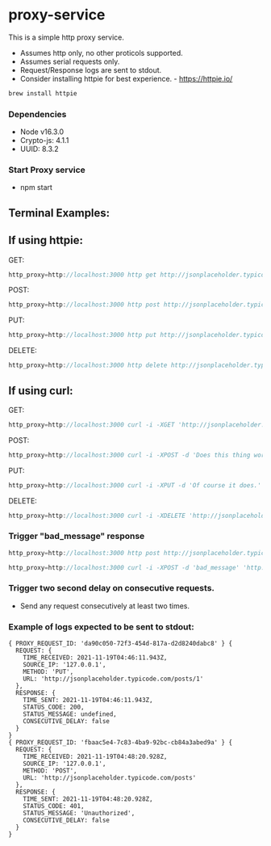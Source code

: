 # proxy-service
This is a simple http proxy service.
- Assumes http only, no other proticols supported.
- Assumes serial requests only.
- Request/Response logs are sent to stdout.
- Consider installing httpie for best experience. - https://httpie.io/
  
 ```js
 brew install httpie
 ```


### Dependencies
- Node v16.3.0
- Crypto-js: 4.1.1
- UUID: 8.3.2



### Start Proxy service
- npm start



## Terminal Examples:

## If using httpie:
GET:

```js
http_proxy=http://localhost:3000 http get http://jsonplaceholder.typicode.com/posts/1
```


POST:

```js
http_proxy=http://localhost:3000 http post http://jsonplaceholder.typicode.com/posts title='hello world' body='Does this thing work?'
```


PUT:

```js
http_proxy=http://localhost:3000 http put http://jsonplaceholder.typicode.com/posts/1  body='Of course it does.'
```


DELETE:

```js
http_proxy=http://localhost:3000 http delete http://jsonplaceholder.typicode.com/posts/2
```



## If using curl:
GET:

```js
http_proxy=http://localhost:3000 curl -i -XGET 'http://jsonplaceholder.typicode.com/posts/1'
```


POST:

```js
http_proxy=http://localhost:3000 curl -i -XPOST -d 'Does this thing work?' 'http://jsonplaceholder.typicode.com/posts'
```


PUT:

```js
http_proxy=http://localhost:3000 curl -i -XPUT -d 'Of course it does.' 'http://jsonplaceholder.typicode.com/posts/1'
```


DELETE:

```js
http_proxy=http://localhost:3000 curl -i -XDELETE 'http://jsonplaceholder.typicode.com/posts/2'
```




### Trigger "bad_message" response
```js
http_proxy=http://localhost:3000 http post http://jsonplaceholder.typicode.com/posts title='hello world' body='bad_message'
```

```js
http_proxy=http://localhost:3000 curl -i -XPOST -d 'bad_message' 'http://jsonplaceholder.typicode.com/posts'
```



### Trigger two second delay on consecutive requests.

- Send any request consecutively at least two times.



### Example of logs expected to be sent to stdout:
```
{ PROXY_REQUEST_ID: 'da90c050-72f3-454d-817a-d2d8240dabc8' } {
  REQUEST: {
    TIME_RECEIVED: 2021-11-19T04:46:11.943Z,
    SOURCE_IP: '127.0.0.1',
    METHOD: 'PUT',
    URL: 'http://jsonplaceholder.typicode.com/posts/1'
  },
  RESPONSE: {
    TIME_SENT: 2021-11-19T04:46:11.943Z,
    STATUS_CODE: 200,
    STATUS_MESSAGE: undefined,
    CONSECUTIVE_DELAY: false
  }
}
{ PROXY_REQUEST_ID: 'fbaac5e4-7c83-4ba9-92bc-cb84a3abed9a' } {
  REQUEST: {
    TIME_RECEIVED: 2021-11-19T04:48:20.928Z,
    SOURCE_IP: '127.0.0.1',
    METHOD: 'POST',
    URL: 'http://jsonplaceholder.typicode.com/posts'
  },
  RESPONSE: {
    TIME_SENT: 2021-11-19T04:48:20.928Z,
    STATUS_CODE: 401,
    STATUS_MESSAGE: 'Unauthorized',
    CONSECUTIVE_DELAY: false
  }
}
```



